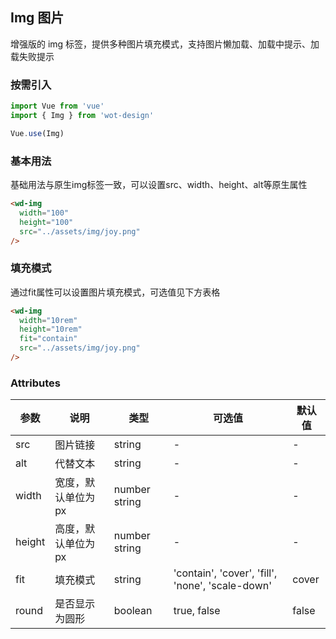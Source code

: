 ## Img 图片

增强版的 img 标签，提供多种图片填充模式，支持图片懒加载、加载中提示、加载失败提示

### 按需引入

```javascript
import Vue from 'vue'
import { Img } from 'wot-design'

Vue.use(Img)
```

### 基本用法

基础用法与原生img标签一致，可以设置src、width、height、alt等原生属性

```html
<wd-img
  width="100"
  height="100"
  src="../assets/img/joy.png"
/>
```

### 填充模式

通过fit属性可以设置图片填充模式，可选值见下方表格

```html
<wd-img
  width="10rem"
  height="10rem"
  fit="contain"
  src="../assets/img/joy.png"
/>
```

### Attributes

| 参数      | 说明                                 | 类型      | 可选值       | 默认值   |
|---------- |------------------------------------ |---------- |------------- |-------- |
| src | 图片链接 | string | - | - |
| alt	    | 代替文本                  |	string    |	- |	- |
| width	    | 宽度，默认单位为px                  |	number string    |	- |	- |
| height	    | 高度，默认单位为px                  |	number string    |	- |	- |
| fit   |	填充模式                        |	string     | 'contain', 'cover', 'fill', 'none', 'scale-down'|	cover  |
| round	    | 是否显示为圆形                  |	boolean    |	true, false         |	false |


